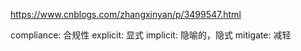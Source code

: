 https://www.cnblogs.com/zhangxinyan/p/3499547.html

compliance: 合规性
explicit: 显式 
implicit: 隐喻的，隐式
mitigate: 减轻